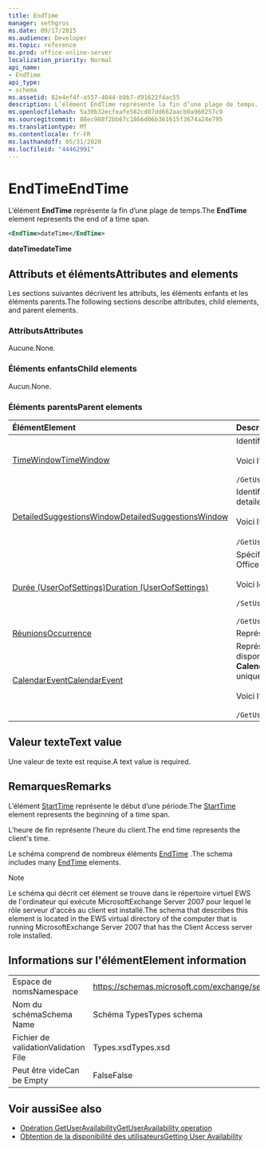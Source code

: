 ```yaml
---
title: EndTime
manager: sethgros
ms.date: 09/17/2015
ms.audience: Developer
ms.topic: reference
ms.prod: office-online-server
localization_priority: Normal
api_name:
- EndTime
api_type:
- schema
ms.assetid: 82e4ef4f-a557-4044-b9b7-d91622f4ac55
description: L’élément EndTime représente la fin d’une plage de temps.
ms.openlocfilehash: 5a30b32ecfeafe582cd07dd662aacb0a960257c9
ms.sourcegitcommit: 88ec988f2bb67c1866d06b361615f3674a24e795
ms.translationtype: MT
ms.contentlocale: fr-FR
ms.lasthandoff: 05/31/2020
ms.locfileid: "44462991"
---
```

# <a name="endtime"></a><span data-ttu-id="95268-103">EndTime</span><span class="sxs-lookup"><span data-stu-id="95268-103">EndTime</span></span>

<span data-ttu-id="95268-104">L’élément **EndTime** représente la fin d’une plage de temps.</span><span class="sxs-lookup"><span data-stu-id="95268-104">The **EndTime** element represents the end of a time span.</span></span> 
  
```xml
<EndTime>dateTime</EndTime>
```

 <span data-ttu-id="95268-105">**dateTime**</span><span class="sxs-lookup"><span data-stu-id="95268-105">**dateTime**</span></span>
## <a name="attributes-and-elements"></a><span data-ttu-id="95268-106">Attributs et éléments</span><span class="sxs-lookup"><span data-stu-id="95268-106">Attributes and elements</span></span>

<span data-ttu-id="95268-107">Les sections suivantes décrivent les attributs, les éléments enfants et les éléments parents.</span><span class="sxs-lookup"><span data-stu-id="95268-107">The following sections describe attributes, child elements, and parent elements.</span></span>
  
### <a name="attributes"></a><span data-ttu-id="95268-108">Attributs</span><span class="sxs-lookup"><span data-stu-id="95268-108">Attributes</span></span>

<span data-ttu-id="95268-109">Aucune.</span><span class="sxs-lookup"><span data-stu-id="95268-109">None.</span></span>
  
### <a name="child-elements"></a><span data-ttu-id="95268-110">Éléments enfants</span><span class="sxs-lookup"><span data-stu-id="95268-110">Child elements</span></span>

<span data-ttu-id="95268-111">Aucun.</span><span class="sxs-lookup"><span data-stu-id="95268-111">None.</span></span>
  
### <a name="parent-elements"></a><span data-ttu-id="95268-112">Éléments parents</span><span class="sxs-lookup"><span data-stu-id="95268-112">Parent elements</span></span>

|<span data-ttu-id="95268-113">**Élément**</span><span class="sxs-lookup"><span data-stu-id="95268-113">**Element**</span></span>|<span data-ttu-id="95268-114">**Description**</span><span class="sxs-lookup"><span data-stu-id="95268-114">**Description**</span></span>|
|:-----|:-----|
|[<span data-ttu-id="95268-115">TimeWindow</span><span class="sxs-lookup"><span data-stu-id="95268-115">TimeWindow</span></span>](timewindow.md) <br/> |<span data-ttu-id="95268-116">Identifie la période interrogée pour les informations de disponibilité de l’utilisateur.</span><span class="sxs-lookup"><span data-stu-id="95268-116">Identifies the time span queried for the user availability information.</span></span><br/><br/> <span data-ttu-id="95268-117">Voici l’expression XPath de cet élément :</span><span class="sxs-lookup"><span data-stu-id="95268-117">The following is the XPath expression to this element:</span></span><br/><br/>  `/GetUserAvailabilityRequest/FreeBusyViewOptions/TimeWindow` <br/> |
|[<span data-ttu-id="95268-118">DetailedSuggestionsWindow</span><span class="sxs-lookup"><span data-stu-id="95268-118">DetailedSuggestionsWindow</span></span>](detailedsuggestionswindow.md) <br/> |<span data-ttu-id="95268-119">Identifie l’intervalle de temps interrogé pour obtenir des informations détaillées sur les heures de réunion suggérées.</span><span class="sxs-lookup"><span data-stu-id="95268-119">Identifies the time span that is queried for detailed information about suggested meeting times.</span></span><br/><br/> <span data-ttu-id="95268-120">Voici l’expression XPath de cet élément :</span><span class="sxs-lookup"><span data-stu-id="95268-120">The following is the XPath expression to this element:</span></span><br/><br/>  <span data-ttu-id="95268-121">`/GetUserAvailabilityRequest/SuggestionViewOptions/DetailedSuggestionsWindow`.</span><span class="sxs-lookup"><span data-stu-id="95268-121">`/GetUserAvailabilityRequest/SuggestionViewOptions/DetailedSuggestionsWindow`.</span></span>  <br/> |
|[<span data-ttu-id="95268-122">Durée (UserOofSettings)</span><span class="sxs-lookup"><span data-stu-id="95268-122">Duration (UserOofSettings)</span></span>](duration-useroofsettings.md) <br/> | <span data-ttu-id="95268-123">Spécifie la durée pendant laquelle l’État absent (absent du bureau) est activé si l’élément [OofState](oofstate.md) est défini sur **Planifié**.</span><span class="sxs-lookup"><span data-stu-id="95268-123">Specifies the duration for which the Out of Office (OOF) status is enabled if the [OofState](oofstate.md) element is set to **Scheduled**.</span></span>  <br/><br/>  <span data-ttu-id="95268-124">Voici les expressions XPath possibles pour cet élément :</span><span class="sxs-lookup"><span data-stu-id="95268-124">The following are the possible XPath expressions to this element:</span></span><br/><br/>  `/SetUserOofSettingsRequest/UserOofSettings/Duration` <br/><br/>  `/GetUserOofSettingsResponse/OofSettings/Duration` <br/> |
|[<span data-ttu-id="95268-125">Réunions</span><span class="sxs-lookup"><span data-stu-id="95268-125">Occurrence</span></span>](occurrence.md) <br/> |<span data-ttu-id="95268-126">Représente une occurrence modifiée unique d’un élément de calendrier périodique.</span><span class="sxs-lookup"><span data-stu-id="95268-126">Represents a single modified occurrence of a recurring calendar item.</span></span>  <br/> |
|[<span data-ttu-id="95268-127">CalendarEvent</span><span class="sxs-lookup"><span data-stu-id="95268-127">CalendarEvent</span></span>](calendarevent.md) <br/> |<span data-ttu-id="95268-128">Représente une occurrence d’élément de calendrier unique.</span><span class="sxs-lookup"><span data-stu-id="95268-128">Represents a unique calendar item occurrence.</span></span> <span data-ttu-id="95268-129">Cette information est utilisée pour les demandes de disponibilité.</span><span class="sxs-lookup"><span data-stu-id="95268-129">This is used for Availability inquiries.</span></span> <span data-ttu-id="95268-130">L’élément **EndTime** est requis dans l’élément **CalendarEvent** .</span><span class="sxs-lookup"><span data-stu-id="95268-130">The **EndTime** element is required in the **CalendarEvent** element.</span></span> <span data-ttu-id="95268-131">L’élément **EndTime** de l’élément **CalendarEvent** est propre au type **CalendarEvent** .</span><span class="sxs-lookup"><span data-stu-id="95268-131">The **EndTime** element in the **CalendarEvent** element is unique to the **CalendarEvent** type.</span></span><br/><br/> <span data-ttu-id="95268-132">Voici l’expression XPath de cet élément :</span><span class="sxs-lookup"><span data-stu-id="95268-132">The following is the XPath expression to this element:</span></span><br/><br/>  `/GetUserAvailabilityResponse/FreeBusyResponseArray/FreeBusyResponse/FreeBusyView/CalendarEventArray/CalendarEvent[i]` <br/> |
   
## <a name="text-value"></a><span data-ttu-id="95268-133">Valeur texte</span><span class="sxs-lookup"><span data-stu-id="95268-133">Text value</span></span>

<span data-ttu-id="95268-134">Une valeur de texte est requise.</span><span class="sxs-lookup"><span data-stu-id="95268-134">A text value is required.</span></span>
  
## <a name="remarks"></a><span data-ttu-id="95268-135">Remarques</span><span class="sxs-lookup"><span data-stu-id="95268-135">Remarks</span></span>

<span data-ttu-id="95268-136">L’élément [StartTime](starttime.md) représente le début d’une période.</span><span class="sxs-lookup"><span data-stu-id="95268-136">The [StartTime](starttime.md) element represents the beginning of a time span.</span></span> 
  
<span data-ttu-id="95268-137">L’heure de fin représente l’heure du client.</span><span class="sxs-lookup"><span data-stu-id="95268-137">The end time represents the client's time.</span></span>
  
<span data-ttu-id="95268-138">Le schéma comprend de nombreux éléments [EndTime](endtime.md) .</span><span class="sxs-lookup"><span data-stu-id="95268-138">The schema includes many [EndTime](endtime.md) elements.</span></span> 
  
> [!NOTE]
> <span data-ttu-id="95268-139">Le schéma qui décrit cet élément se trouve dans le répertoire virtuel EWS de l'ordinateur qui exécute MicrosoftExchange Server 2007 pour lequel le rôle serveur d'accès au client est installé.</span><span class="sxs-lookup"><span data-stu-id="95268-139">The schema that describes this element is located in the EWS virtual directory of the computer that is running MicrosoftExchange Server 2007 that has the Client Access server role installed.</span></span> 
  
## <a name="element-information"></a><span data-ttu-id="95268-140">Informations sur l'élément</span><span class="sxs-lookup"><span data-stu-id="95268-140">Element information</span></span>

|||
|:-----|:-----|
|<span data-ttu-id="95268-141">Espace de noms</span><span class="sxs-lookup"><span data-stu-id="95268-141">Namespace</span></span>  <br/> |https://schemas.microsoft.com/exchange/services/2006/types  <br/> |
|<span data-ttu-id="95268-142">Nom du schéma</span><span class="sxs-lookup"><span data-stu-id="95268-142">Schema Name</span></span>  <br/> |<span data-ttu-id="95268-143">Schéma Types</span><span class="sxs-lookup"><span data-stu-id="95268-143">Types schema</span></span>  <br/> |
|<span data-ttu-id="95268-144">Fichier de validation</span><span class="sxs-lookup"><span data-stu-id="95268-144">Validation File</span></span>  <br/> |<span data-ttu-id="95268-145">Types.xsd</span><span class="sxs-lookup"><span data-stu-id="95268-145">Types.xsd</span></span>  <br/> |
|<span data-ttu-id="95268-146">Peut être vide</span><span class="sxs-lookup"><span data-stu-id="95268-146">Can be Empty</span></span>  <br/> |<span data-ttu-id="95268-147">False</span><span class="sxs-lookup"><span data-stu-id="95268-147">False</span></span>  <br/> |
   
## <a name="see-also"></a><span data-ttu-id="95268-148">Voir aussi</span><span class="sxs-lookup"><span data-stu-id="95268-148">See also</span></span>

- [<span data-ttu-id="95268-149">Opération GetUserAvailability</span><span class="sxs-lookup"><span data-stu-id="95268-149">GetUserAvailability operation</span></span>](getuseravailability-operation.md)
- [<span data-ttu-id="95268-150">Obtention de la disponibilité des utilisateurs</span><span class="sxs-lookup"><span data-stu-id="95268-150">Getting User Availability</span></span>](https://msdn.microsoft.com/library/d4133fcb-9b0f-4e6b-aadf-a389da83516a%28Office.15%29.aspx)

